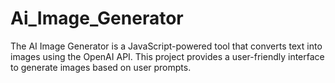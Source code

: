 # Ai_Image_Generator
The AI Image Generator is a JavaScript-powered tool that converts text into images using the OpenAI API. This project provides a user-friendly interface to generate images based on user prompts.
